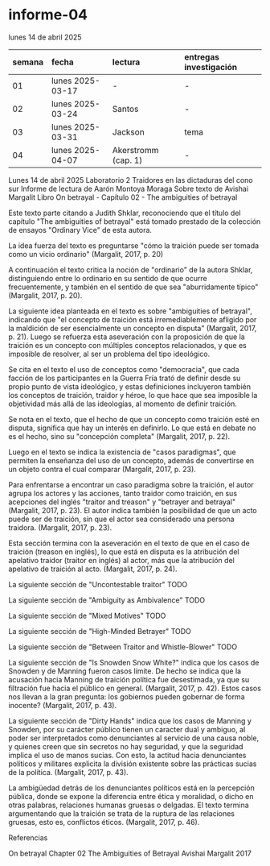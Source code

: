 # informe-04

lunes 14 de abril 2025

| semana | fecha            | lectura             | entregas investigación |
| :----- | :--------------- | :------------------ | :--------------------- |
| 01     | lunes 2025-03-17 | -                   | -                      |
| 02     | lunes 2025-03-24 | Santos              | -                      | 1
| 03     | lunes 2025-03-31 | Jackson             | tema                   | 2
| 04     | lunes 2025-04-07 | Akerstromm (cap. 1) | -                      | 3


Lunes 14 de abril 2025
Laboratorio 2
Traidores en las dictaduras del cono sur
Informe de lectura de Aarón Montoya Moraga
Sobre texto de Avishai Margalit
Libro On betrayal - Capítulo 02 - The ambiguities of betrayal

Este texto parte citando a Judith Shklar, reconociendo que el título del capítulo "The ambiguities of betrayal" está tomado prestado de la colección de ensayos "Ordinary Vice" de esta autora.

La idea fuerza del texto es preguntarse "cómo la traición puede ser tomada como un vicio ordinario" (Margalit, 2017, p. 20)

A continuación el texto critica la noción de "ordinario" de la autora Shklar, distinguiendo entre lo ordinario en su sentido de que ocurre frecuentemente, y también en el sentido de que sea "aburridamente típico" (Margalit, 2017, p. 20).

La siguiente idea planteada en el texto es sobre "ambiguities of betrayal", indicando que "el concepto de traición está irremediablemente afligido por la maldición de ser esencialmente un concepto en disputa" (Margalit, 2017, p. 21). Luego se refuerza esta aseveración con la proposición de que la traición es un concepto con múltiples conceptos relacionados, y que es imposible de resolver, al ser un problema del tipo ideológico.

Se cita en el texto el uso de conceptos como "democracia", que cada facción de los participantes en la Guerra Fría trató de definir desde su propio punto de vista ideológico, y estas definiciones incluyeron también los conceptos de traición, traidor y héroe, lo que hace que sea imposible la objetividad más allá de las ideologías, al momento de definir traición.

Se nota en el texto, que el hecho de que un concepto como traición esté en disputa, significa que hay un interés en definirlo. Lo que está en debate no es el hecho, sino su "concepción completa" (Margalit, 2017, p. 22).

Luego en el texto se indica la existencia de "casos paradigmas", que permiten la enseñanza del uso de un concepto, además de convertirse en un objeto contra el cual comparar (Margalit, 2017, p. 23).

Para enfrentarse a encontrar un caso paradigma sobre la traición, el autor agrupa los actores y las acciones, tanto traidor como traición, en sus acepciones del inglés "traitor and treason" y "betrayer and betrayal" (Margalit, 2017, p. 23). El autor indica también la posibilidad de que un acto puede ser de traición, sin que el actor sea considerado una persona traidora. (Margalit, 2017, p. 23).

Esta sección termina con la aseveración en el texto de que en el caso de traición (treason en inglés), lo que está en disputa es la atribución del apelativo traidor (traitor en inglés) al actor, más que la atribución del apelativo de traición al acto.  (Margalit, 2017, p. 24).

La siguiente sección de "Uncontestable traitor"
TODO

La siguiente sección de "Ambiguity as Ambivalence"
TODO

La siguiente sección de "Mixed Motives"
TODO

La siguiente sección de "High-Minded Betrayer"
TODO

La siguiente sección de "Between Traitor and Whistle-Blower"
TODO

La siguiente sección de "Is Snowden Snow White?" indica que los casos de Snowden y de Manning fueron casos límite. De hecho se indica que la acusación hacia Manning de traición política fue desestimada, ya que su filtración fue hacia el público en general. (Margalit, 2017, p. 42). Estos casos nos llevan a la gran pregunta: los gobiernos pueden gobernar de forma inocente? (Margalit, 2017, p. 43).

La siguiente sección de "Dirty Hands" indica que los casos de Manning y Snowden, por su carácter público tienen un caracter dual y ambiguo, al poder ser interpretados como denunciantes al servicio de una causa noble, y quienes creen que sin secretos no hay seguridad, y que la seguridad implica el uso de manos sucias. Con esto, la actitud hacia denunciantes políticos y militares explicita la división existente sobre las prácticas sucias de la política. (Margalit, 2017, p. 43).

La ambigüedad detrás de los denunciantes políticos está en la percepción pública, donde se expone la diferencia entre ética y moralidad, o dicho en otras palabras, relaciones humanas gruesas o delgadas. El texto termina argumentando que la traición se trata de la ruptura de las relaciones gruesas, esto es, conflictos éticos. (Margalit, 2017, p. 46).

 
Referencias

On betrayal
Chapter 02
The Ambiguities of Betrayal
Avishai Margalit
2017

